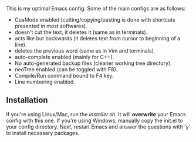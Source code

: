 This is my optimal Emacs config. Some of the main configs are as follows: 

* CuaMode enabled (cutting/copying/pasting is done with shortcuts presented in most softwares).
* <C-k> doesn't cut the text, it deletes it (same as in terminals).
* <M-k> acts like <C-k> but backwards (it deletes text from cursor to beginning of a line).
* <C-w> deletes the previous word (same as in Vim and terminals).
* auto-complete enabled (mainly for C++).
* No auto-generated backup files (cleaner working tree directory).
* neoTree enabled (can be toggled with F8).
* Compile/Run command bound to F4 key.
* Line numbering enabled.

## Installation
If you're using Linux/Mac, run the *installer.sh*. It will **overwrite** your Emacs config with this one. If you're using Windows, manually copy the init.el to your config directory. Next, restart Emacs and answer the questions with 'y' to install necassary packages.